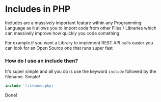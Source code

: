 # Includes in PHP

Includes are a massively important feature within any Programming Language as it allows you to import code from other Files / Libraries which can massively improve how quickly you code something

For example if you want a Library to implement REST API calls easier you can look for an Open Source one that runs super fast

### How do I use an include then?

It's super simple and all you do is use the keyword `include` followed by the filename. Simple!

```php
include 'filename.php;
```

Done!

